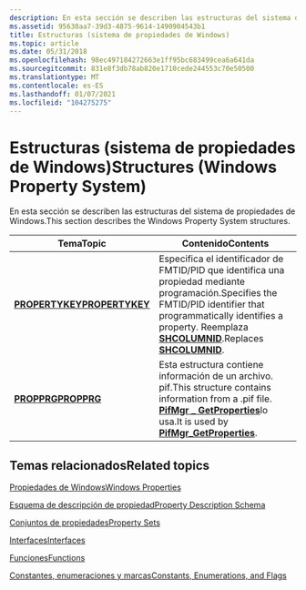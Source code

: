 ```yaml
---
description: En esta sección se describen las estructuras del sistema de propiedades de Windows.
ms.assetid: 95630aa7-39d3-4875-9614-1490904543b1
title: Estructuras (sistema de propiedades de Windows)
ms.topic: article
ms.date: 05/31/2018
ms.openlocfilehash: 98ec497184272663e1ff95bc683499cea6a641da
ms.sourcegitcommit: 831e8f3db78ab820e1710cede244553c70e50500
ms.translationtype: MT
ms.contentlocale: es-ES
ms.lasthandoff: 01/07/2021
ms.locfileid: "104275275"
---
```

# <a name="structures-windows-property-system"></a><span data-ttu-id="c8549-103">Estructuras (sistema de propiedades de Windows)</span><span class="sxs-lookup"><span data-stu-id="c8549-103">Structures (Windows Property System)</span></span>

<span data-ttu-id="c8549-104">En esta sección se describen las estructuras del sistema de propiedades de Windows.</span><span class="sxs-lookup"><span data-stu-id="c8549-104">This section describes the Windows Property System structures.</span></span>



| <span data-ttu-id="c8549-105">Tema</span><span class="sxs-lookup"><span data-stu-id="c8549-105">Topic</span></span>                                | <span data-ttu-id="c8549-106">Contenido</span><span class="sxs-lookup"><span data-stu-id="c8549-106">Contents</span></span>                                                                                                                                    |
|--------------------------------------|---------------------------------------------------------------------------------------------------------------------------------------------|
| [<span data-ttu-id="c8549-107">**PROPERTYKEY**</span><span class="sxs-lookup"><span data-stu-id="c8549-107">**PROPERTYKEY**</span></span>](/windows/win32/api/wtypes/ns-wtypes-propertykey) | <span data-ttu-id="c8549-108">Especifica el identificador de FMTID/PID que identifica una propiedad mediante programación.</span><span class="sxs-lookup"><span data-stu-id="c8549-108">Specifies the FMTID/PID identifier that programmatically identifies a property.</span></span> <span data-ttu-id="c8549-109">Reemplaza [**SHCOLUMNID**](../shell/objects.md).</span><span class="sxs-lookup"><span data-stu-id="c8549-109">Replaces [**SHCOLUMNID**](../shell/objects.md).</span></span><br/> |
| [<span data-ttu-id="c8549-110">**PROPPRG**</span><span class="sxs-lookup"><span data-stu-id="c8549-110">**PROPPRG**</span></span>](/windows/desktop/api/Shlobj_core/ns-shlobj_core-propprg)           | <span data-ttu-id="c8549-111">Esta estructura contiene información de un archivo. pif.</span><span class="sxs-lookup"><span data-stu-id="c8549-111">This structure contains information from a .pif file.</span></span> <span data-ttu-id="c8549-112">[**PifMgr \_ GetProperties**](/windows/desktop/api/Shlobj_core/nf-shlobj_core-pifmgr_getproperties)lo usa.</span><span class="sxs-lookup"><span data-stu-id="c8549-112">It is used by [**PifMgr\_GetProperties**](/windows/desktop/api/Shlobj_core/nf-shlobj_core-pifmgr_getproperties).</span></span><br/>       |



 

## <a name="related-topics"></a><span data-ttu-id="c8549-113">Temas relacionados</span><span class="sxs-lookup"><span data-stu-id="c8549-113">Related topics</span></span>

<dl> <dt>

[<span data-ttu-id="c8549-114">Propiedades de Windows</span><span class="sxs-lookup"><span data-stu-id="c8549-114">Windows Properties</span></span>](props.md)
</dt> <dt>

[<span data-ttu-id="c8549-115">Esquema de descripción de propiedad</span><span class="sxs-lookup"><span data-stu-id="c8549-115">Property Description Schema</span></span>](property-description-schema.md)
</dt> <dt>

[<span data-ttu-id="c8549-116">Conjuntos de propiedades</span><span class="sxs-lookup"><span data-stu-id="c8549-116">Property Sets</span></span>](property-sets.md)
</dt> <dt>

[<span data-ttu-id="c8549-117">Interfaces</span><span class="sxs-lookup"><span data-stu-id="c8549-117">Interfaces</span></span>](interfaces.md)
</dt> <dt>

[<span data-ttu-id="c8549-118">Funciones</span><span class="sxs-lookup"><span data-stu-id="c8549-118">Functions</span></span>](functions.md)
</dt> <dt>

[<span data-ttu-id="c8549-119">Constantes, enumeraciones y marcas</span><span class="sxs-lookup"><span data-stu-id="c8549-119">Constants, Enumerations, and Flags</span></span>](constants--enumerations--and-flags.md)
</dt> </dl>

 

 
